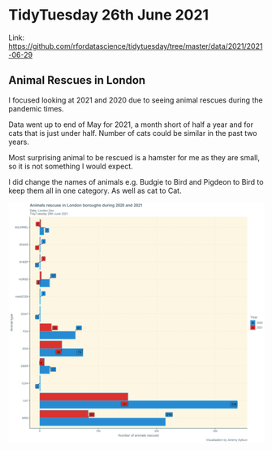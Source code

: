 # TidyTuesday 26th June 2021
Link: https://github.com/rfordatascience/tidytuesday/tree/master/data/2021/2021-06-29

## Animal Rescues in London
I focused looking at 2021 and 2020 due to seeing animal rescues during the pandemic times. 

Data went up to end of May for 2021, a month short of half a year and for cats that is just under half. Number of cats could be similar in the past two years. 


Most surprising animal to be rescued is a hamster for me as they are small, so it is not something I would expect.

I did change the names of animals e.g. Budgie to Bird and Pigdeon to Bird to keep them all in one category. As well as cat to Cat. 

![](https://github.com/jezzaayt/TidyTuesdays/blob/main/2021/2021-06-29/animal_rescues.png)
